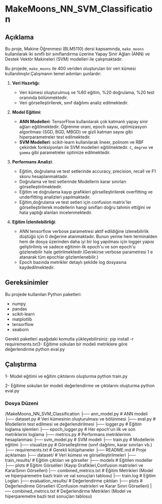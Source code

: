 # **MakeMoons_NN_SVM_Classification**

## **Açıklama**
Bu proje, Makine Öğrenmesi (BLM5110) dersi kapsamında, `make_moons` kullanılarak iki sınıflı bir sınıflandırma  üzerine Yapay Sinir Ağları (ANN) ve Destek Vektör Makineleri (SVM) modelleri ile çalışmaktadır.

Bu projede, `make_moons` ile 400 veriden oluşturulan bir veri kümesi kullanılmıştır.Çalışmanın temel adımları şunlardır:
1. **Veri Hazırlığı**:
    - Veri kümesi oluşturulmuş ve %60 eğitim, %20 doğrulama, %20 test oranında bölünmektedir.
    - Veri görselleştirilerek, sınıf dağılımı analiz edilmektedir.

2. **Model Eğitimi**:
    - **ANN Modelleri**: TensorFlow kullanılarak çok katmanlı yapay sinir ağları eğitilmektedir. Öğrenme oranı, epoch sayısı, optimizasyon algoritması (SGD, BGD, MBGD) ve gizli katman sayısı gibi hiperparametreler test edilmektedir.
    - **SVM Modelleri**: scikit-learn kullanılarak lineer, polinom ve RBF çekirdek fonksiyonları ile SVM modelleri eğitilmektedir. `C`, `degree` ve `gamma` gibi parametreler optimize edilmektedir.

3. **Performans Analizi**:
    - Eğitim, doğrulama ve test setlerinde accuracy, precision, recall ve F1 skoru hesaplanmaktadır.
    - Doğrulama ve test setlerinde Modellerin karar sınırları görselleştirilmektedir.
    - Eğitim ve doğrulama kayıp grafikleri görselleştirilerek overfitting ve underfitting analizleri yapılmaktadır.
    - Eğitim,doğrulama ve test setleri için confusion matrix'ler görselleştirilerek modellerin hangi sınıfları doğru tahmin ettiğini ve hata yaptığı alanları incelenmektedir.

4. **Eğitim İzlenilebilirliği**:
    - ANN tensorflow verbose parametresi aktif edildiğine izlenebilirlik düştüğü için 0 değerine atanmaktadır. Bunun yerine hem terminalden hem de dosya üzerinden daha iyi bir log yapılması için logger yapısı geliştirilmiş ve sadece eğitimin ilk epoch'u ve son epoch'u gözlenebilir hale getirilmektedir.(Gerekirse verbose parametresi 1 e atanarak tüm epochlar gözlemlenebilir.)
    - Epoch bazında metrikler detaylı şekilde log dosyasına kaydedilmektedir.

## **Gereksinimler**
Bu projede kullanılan Python paketleri:
- numpy
- pandas
- scikit-learn
- matplotlib
- tensorflow
- seaborn

Gerekli paketleri aşağıdaki komutla yükleyebilirsiniz:
pip install -r requirements.txt3- Eğitime sokulan bir modeli metriklere  göre değerlendirme
python eval.py

## Çalıştırma
1- Model eğitimi ve eğitim çıktılarını oluşturma
python train.py

2- Eğitime sokulan bir modeli değerlendirme ve çıktılarını oluşturma
python eval.py

### Dosya Düzeni
/MakeMoons_NN_SVM_Classification
    ├── ann_model.py              # ANN modeli
    ├── dataset.py                # Veri kümesinin oluşturulması ve bölünmesi
    ├── eval.py                   # Modellerin test edilmesi ve değerlendirilmesi
    ├── logger.py                 # Eğitim loglama işlemleri
    ├── epoch_logger.py           # Her epoch'un ilk ve son metriklerini loglama
    ├── metrics.py                # Performans metriklerinin hesaplanması
    ├── svm_model.py              # SVM modeli
    ├── train.py                  # Modellerin eğitimi
    ├── visualize.py              # Görselleştirme (sınıf dağılımı, karar sınırları vb.)
    ├── requirements.txt          # Gerekli kütüphaneler
    ├── README.md                 # Proje açıklaması
    ├── dataset/                  # Veri kümesi ve görselleştirilmeleri
    ├── train_results/            # Eğitim çıktıları ve görseller
        ├── models                # Eğitilen modeller
        ├── plots                 # Eğitim Görselleri (Kayıp Grafikleri,Confusion matrixleri ve KararSınırı Görselleri)
        |── combined_metrics.txt  # Eğitim Metrikleri (Model ve hiperparemetre bazlı train ve val sonuçları tablosu)
        |── train.log             # Eğitim Logları
    ├── evaluation_results/       # Değerlendirme çıktıları
        ├── plots                 # Değerlendirme Görselleri (Confusion matrixleri ve Karar Sınırı Görselleri)
        |── combined_metrics.txt  # Değerlendirme Metrikleri (Model ve hiperparemetre bazlı test sonuçları tablosu)

